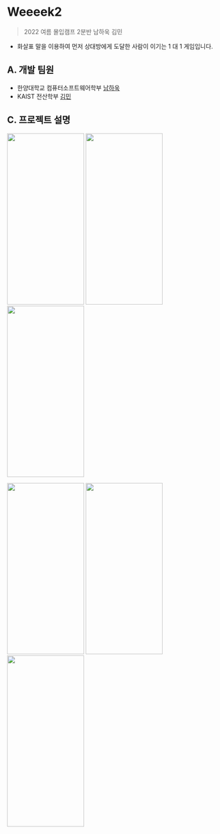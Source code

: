 # Weeeek2
> 2022 여름 몰입캠프 2분반 남하욱 김민
- 화살표 말을 이용하여 먼저 상대방에게 도달한 사람이 이기는 1 대 1 게임입니다.


## A. 개발 팀원
- 한양대학교 컴퓨터소프트웨어학부 [남하욱](http://github.com/NAMHAUK)
- KAIST 전산학부 [김민](http://github.com/minggg012)


## C. 프로젝트 설명
<img src = "https://user-images.githubusercontent.com/85171279/178475145-0554df43-d6d0-4f72-8534-f4d3f67c7810.png"
 width ="180" height = "400"/> <img src = "https://user-images.githubusercontent.com/85171279/178475385-e7546d33-526e-41ce-9c36-00f07eb22950.png" width = "180" height = "400"/> <img src = "https://user-images.githubusercontent.com/85171279/178475471-08f96097-fe4a-4446-833b-84eb6547b78b.png" width = "180" height = "400"/> 
 
 
 <img src = "https://user-images.githubusercontent.com/85171279/178475809-f72e85e5-43e2-4245-8e1b-f2d5e3516439.png" width = "180" height = "400"/> <img src = "https://user-images.githubusercontent.com/85171279/178475924-a4b07993-5788-4e55-bad7-e929211ef573.png" width = "180" height = "400"/> <img src = "https://user-images.githubusercontent.com/85171279/178475617-d66d344b-7db0-4ccd-8c5d-a0884a0560c0.png" width = "180" height = "400" />

